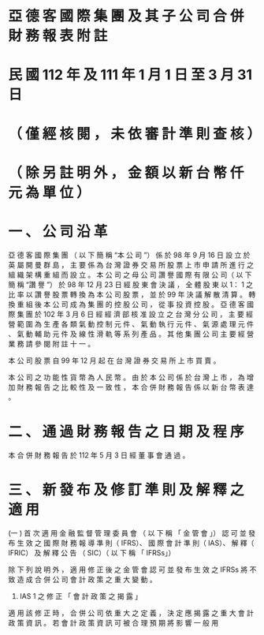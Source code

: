 # 亞 德 客 國 際 集 團 及 其 子 公 司 合 併 財 務 報 表 附 註

# 民 國 112 年 及 111 年 1 月 1 日 至 3 月 31 日

# （ 僅 經 核 閱 ， 未 依 審 計 準 則 查 核 ）

# （ 除 另 註 明 外 ， 金 額 以 新 台 幣 仟 元 為 單 位 ）

# 一 、 公 司 沿 革

亞 德 客 國 際 集 團 （ 以 下 簡 稱 “本 公 司 ”） 係 於 98 年 9 月 16 日 設 立 於 英 屬 開 曼 群 島 ， 主 要 係 為 台 灣 證 券 交 易 所 股 票 上 市 申 請 所 進 行 之 組 織 架 構 重 組 而 設 立 。 本 公 司 之 母 公 司 讚 譽 國 際 有 限 公 司（ 以 下 簡 稱 “讚 譽 ”） 於 98 年 12 月 23 日 經 股 東 會 決 議 ， 全 體 股 東 以 1： 1 之 比 率 以 讚 譽 股 票 轉 換 為 本 公 司 股 票 ， 並 於 99 年 決 議 解 散 清 算 。 轉 換 重 組 後 本 公 司 成 為 集 團 的 控 股 公 司 ， 從 事 投 資 控 股 。 亞 德 客 國 際 集 團 於 102 年 3 月 6 日 經 經 濟 部 核 准 設 立 之 台 灣 分 公 司 ， 主 要 經 營 範 圍 為 生 產 各 類 氣 動 控 制 元 件 、 氣 動 執 行 元 件 、 氣 源 處 理 元 件 、 氣 動 輔 助 元 件 及 線 性 滑 軌 等 系 列 產 品 。 其 他 集 團 公 司 主 要 經 營 業 務 請 參 閱 附 註 十 一 。

本 公 司 股 票 自 99 年 12 月 起 在 台 灣 證 券 交 易 所 上 市 買 賣 。

本 公 司 之 功 能 性 貨 幣 為 人 民 幣 。 由 於 本 公 司 係 於 台 灣 上 市 ， 為 增 加 財 務 報 告 之 比 較 性 及 一 致 性 ， 本 合 併 財 務 報 告 係 以 新 台 幣 表 達 。

# 二 、 通 過 財 務 報 告 之 日 期 及 程 序

本 合 併 財 務 報 告 於 112 年 5 月 3 日 經 董 事 會 通 過 。

# 三 、 新 發 布 及 修 訂 準 則 及 解 釋 之 適 用

(一 ) 首 次 適 用 金 融 監 督 管 理 委 員 會 （ 以 下 稱 「 金 管 會 」） 認 可 並 發 布 生 效 之 國 際 財 務 報 導 準 則（ IFRS）、 國 際 會 計 準 則（ IAS）、 解 釋（ IFRIC） 及 解 釋 公 告 （ SIC）（ 以 下 稱 「 IFRSs」）

除 下 列 說 明 外 ， 適 用 修 正 後 之 金 管 會 認 可 並 發 布 生 效 之 IFRSs 將 不 致 造 成 合 併 公 司 會 計 政 策 之 重 大 變 動 。

1. IAS 1 之 修 正 「 會 計 政 策 之 揭 露 」

適 用 該 修 正 時 ， 合 併 公 司 依 重 大 之 定 義 ， 決 定 應 揭 露 之 重 大 會 計 政 策 資 訊 。 若 會 計 政 策 資 訊 可 被 合 理 預 期 將 影 響 一 般 用